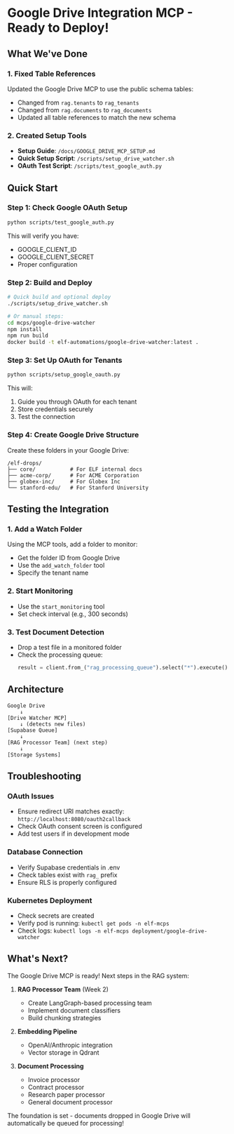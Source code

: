 # Google Drive Integration MCP - Ready to Deploy!

## What We've Done

### 1. Fixed Table References
Updated the Google Drive MCP to use the public schema tables:
- Changed from `rag.tenants` to `rag_tenants`
- Changed from `rag.documents` to `rag_documents`
- Updated all table references to match the new schema

### 2. Created Setup Tools
- **Setup Guide**: `/docs/GOOGLE_DRIVE_MCP_SETUP.md`
- **Quick Setup Script**: `/scripts/setup_drive_watcher.sh`
- **OAuth Test Script**: `/scripts/test_google_auth.py`

## Quick Start

### Step 1: Check Google OAuth Setup
```bash
python scripts/test_google_auth.py
```

This will verify you have:
- GOOGLE_CLIENT_ID
- GOOGLE_CLIENT_SECRET
- Proper configuration

### Step 2: Build and Deploy
```bash
# Quick build and optional deploy
./scripts/setup_drive_watcher.sh

# Or manual steps:
cd mcps/google-drive-watcher
npm install
npm run build
docker build -t elf-automations/google-drive-watcher:latest .
```

### Step 3: Set Up OAuth for Tenants
```bash
python scripts/setup_google_oauth.py
```

This will:
1. Guide you through OAuth for each tenant
2. Store credentials securely
3. Test the connection

### Step 4: Create Google Drive Structure
Create these folders in your Google Drive:
```
/elf-drops/
├── core/           # For ELF internal docs
├── acme-corp/      # For ACME Corporation
├── globex-inc/     # For Globex Inc
└── stanford-edu/   # For Stanford University
```

## Testing the Integration

### 1. Add a Watch Folder
Using the MCP tools, add a folder to monitor:
- Get the folder ID from Google Drive
- Use the `add_watch_folder` tool
- Specify the tenant name

### 2. Start Monitoring
- Use the `start_monitoring` tool
- Set check interval (e.g., 300 seconds)

### 3. Test Document Detection
- Drop a test file in a monitored folder
- Check the processing queue:
  ```python
  result = client.from_("rag_processing_queue").select("*").execute()
  ```

## Architecture

```
Google Drive
    ↓
[Drive Watcher MCP] 
    ↓ (detects new files)
[Supabase Queue]
    ↓
[RAG Processor Team] (next step)
    ↓
[Storage Systems]
```

## Troubleshooting

### OAuth Issues
- Ensure redirect URI matches exactly: `http://localhost:8080/oauth2callback`
- Check OAuth consent screen is configured
- Add test users if in development mode

### Database Connection
- Verify Supabase credentials in .env
- Check tables exist with `rag_` prefix
- Ensure RLS is properly configured

### Kubernetes Deployment
- Check secrets are created
- Verify pod is running: `kubectl get pods -n elf-mcps`
- Check logs: `kubectl logs -n elf-mcps deployment/google-drive-watcher`

## What's Next?

The Google Drive MCP is ready! Next steps in the RAG system:

1. **RAG Processor Team** (Week 2)
   - Create LangGraph-based processing team
   - Implement document classifiers
   - Build chunking strategies

2. **Embedding Pipeline**
   - OpenAI/Anthropic integration
   - Vector storage in Qdrant

3. **Document Processing**
   - Invoice processor
   - Contract processor
   - Research paper processor
   - General document processor

The foundation is set - documents dropped in Google Drive will automatically be queued for processing!